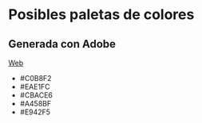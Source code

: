 # Posibles paletas de colores

## Generada con Adobe

[Web](https://color.adobe.com/es/create/color-wheel)

- #C0B8F2
- #EAE1FC
- #CBACE6
- #A458BF
- #E942F5
